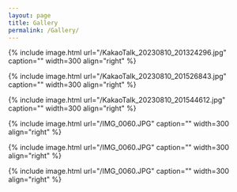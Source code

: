 ```yaml
---
layout: page
title: Gallery
permalink: /Gallery/
---
```




{% include image.html url="/KakaoTalk_20230810_201324296.jpg" caption="" width=300 align="right" %}

{% include image.html url="/KakaoTalk_20230810_201526843.jpg" caption="" width=300 align="right" %}

{% include image.html url="/KakaoTalk_20230810_201544612.jpg" caption="" width=300 align="right" %}

{% include image.html url="/IMG_0060.JPG" caption="" width=300 align="right" %}

{% include image.html url="/IMG_0060.JPG" caption="" width=300 align="right" %}

{% include image.html url="/IMG_0060.JPG" caption="" width=300 align="right" %}

